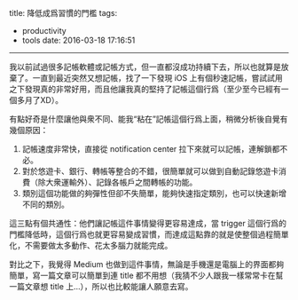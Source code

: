 title: 降低成爲習慣的門檻
tags:
  - productivity
  - tools
date: 2016-03-18 17:16:51
---

我以前試過很多記帳軟體或記帳方式，但一直都沒成功持續下去，所以也就算是放棄了。一直到最近突然又想記帳，找了一下發現 iOS 上有個秒速記帳，嘗試試用之下發現真的非常好用，而且他讓我真的堅持了記帳這個行爲（至少至今已經有一個多月了XD）。

有點好奇是什麼讓他與衆不同、能我“粘在”記帳這個行爲上面，稍微分析後自覺有幾個原因：

1. 記帳速度非常快，直接從 notification center 拉下來就可以記帳，連解鎖都不必。
2. 對於悠遊卡、銀行、轉帳等整合的不錯，很簡單就可以做到自動記錄悠遊卡消費（除大衆運輸外）、記錄各帳戶之間轉帳的功能。
3. 類別這個功能做的夠彈性但卻不失簡單，能夠快速指定類別，也可以快速新增不同的類別。

這三點有個共通性：他們讓記帳這件事情變得更容易達成，當 trigger 這個行爲的門檻降低時，這個行爲也就更容易變成習慣，而達成這點靠的就是使整個過程簡單化，不需要做太多動作、花太多腦力就能完成。

對比之下，我覺得 Medium 也做到這件事情，無論是手機還是電腦上的界面都夠簡單，寫一篇文章可以簡單到連 title 都不用想（我猜不少人跟我一樣常常卡在幫一篇文章想 title 上…），所以也比較能讓人願意去寫。
